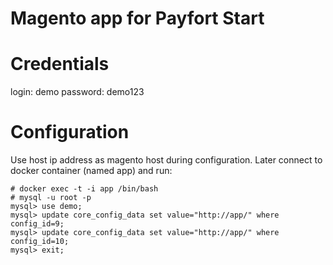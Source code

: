 # Magento app for Payfort Start

# Credentials

login: demo
password: demo123

# Configuration

Use host ip address as magento host during configuration. Later connect to docker
container (named app) and run:

```
# docker exec -t -i app /bin/bash
# mysql -u root -p
mysql> use demo;
mysql> update core_config_data set value="http://app/" where config_id=9;
mysql> update core_config_data set value="http://app/" where config_id=10;
mysql> exit;
```
